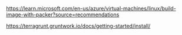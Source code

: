 https://learn.microsoft.com/en-us/azure/virtual-machines/linux/build-image-with-packer?source=recommendations


https://terragrunt.gruntwork.io/docs/getting-started/install/